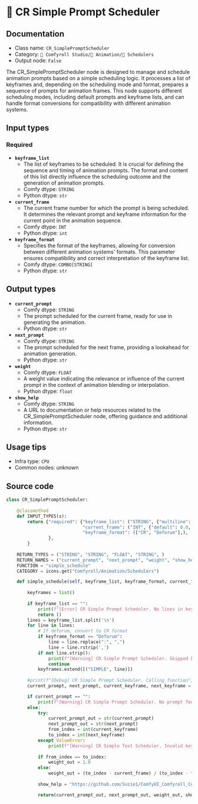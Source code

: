 # 📑 CR Simple Prompt Scheduler
## Documentation
- Class name: `CR_SimplePromptScheduler`
- Category: `🧩 Comfyroll Studio/🎥 Animation/📑 Schedulers`
- Output node: `False`

The CR_SimplePromptScheduler node is designed to manage and schedule animation prompts based on a simple scheduling logic. It processes a list of keyframes and, depending on the scheduling mode and format, prepares a sequence of prompts for animation frames. This node supports different scheduling modes, including default prompts and keyframe lists, and can handle format conversions for compatibility with different animation systems.
## Input types
### Required
- **`keyframe_list`**
    - The list of keyframes to be scheduled. It is crucial for defining the sequence and timing of animation prompts. The format and content of this list directly influence the scheduling outcome and the generation of animation prompts.
    - Comfy dtype: `STRING`
    - Python dtype: `str`
- **`current_frame`**
    - The current frame number for which the prompt is being scheduled. It determines the relevant prompt and keyframe information for the current point in the animation sequence.
    - Comfy dtype: `INT`
    - Python dtype: `int`
- **`keyframe_format`**
    - Specifies the format of the keyframes, allowing for conversion between different animation systems' formats. This parameter ensures compatibility and correct interpretation of the keyframe list.
    - Comfy dtype: `COMBO[STRING]`
    - Python dtype: `str`
## Output types
- **`current_prompt`**
    - Comfy dtype: `STRING`
    - The prompt scheduled for the current frame, ready for use in generating the animation.
    - Python dtype: `str`
- **`next_prompt`**
    - Comfy dtype: `STRING`
    - The prompt scheduled for the next frame, providing a lookahead for animation generation.
    - Python dtype: `str`
- **`weight`**
    - Comfy dtype: `FLOAT`
    - A weight value indicating the relevance or influence of the current prompt in the context of animation blending or interpolation.
    - Python dtype: `float`
- **`show_help`**
    - Comfy dtype: `STRING`
    - A URL to documentation or help resources related to the CR_SimplePromptScheduler node, offering guidance and additional information.
    - Python dtype: `str`
## Usage tips
- Infra type: `CPU`
- Common nodes: unknown


## Source code
```python
class CR_SimplePromptScheduler:
        
    @classmethod
    def INPUT_TYPES(s):
        return {"required": {"keyframe_list": ("STRING", {"multiline": True, "default": "frame_number, text"}),  
                             "current_frame": ("INT", {"default": 0.0, "min": 0.0, "max": 9999.0, "step": 1.0,}),
                             "keyframe_format": (["CR", "Deforum"],),
                },
        }
    
    RETURN_TYPES = ("STRING", "STRING", "FLOAT", "STRING", )
    RETURN_NAMES = ("current_prompt", "next_prompt", "weight", "show_help", )
    FUNCTION = "simple_schedule"
    CATEGORY = icons.get("Comfyroll/Animation/Schedulers")

    def simple_schedule(self, keyframe_list, keyframe_format, current_frame):
        
        keyframes = list()
        
        if keyframe_list == "":
            print(f"[Error] CR Simple Prompt Scheduler. No lines in keyframe list") 
            return ()   
        lines = keyframe_list.split('\n')
        for line in lines:
            # If deforum, convert to CR format
            if keyframe_format == "Deforum":
                line = line.replace(":", ",")
                line = line.rstrip(',')
            if not line.strip():
                print(f"[Warning] CR Simple Prompt Scheduler. Skipped blank line at line {i}")
                continue                  
            keyframes.extend([("SIMPLE", line)])        
              
        #print(f"[Debug] CR Simple Prompt Scheduler. Calling function") 
        current_prompt, next_prompt, current_keyframe, next_keyframe = prompt_scheduler(keyframes, "SIMPLE", current_frame)

        if current_prompt == "":
            print(f"[Warning] CR Simple Prompt Scheduler. No prompt found for frame. Simple schedules must start at frame 0.")
        else:        
            try:
                current_prompt_out = str(current_prompt)
                next_prompt_out = str(next_prompt)
                from_index = int(current_keyframe)
                to_index = int(next_keyframe)
            except ValueError:
                print(f"[Warning] CR Simple Text Scheduler. Invalid keyframe at frame {current_frame}")
            
            if from_index == to_index:
                weight_out = 1.0
            else:
                weight_out = (to_index - current_frame) / (to_index - from_index)
            
            show_help = "https://github.com/Suzie1/ComfyUI_Comfyroll_CustomNodes/wiki/Scheduler-Nodes#cr-simple-prompt-scheduler"

            return(current_prompt_out, next_prompt_out, weight_out, show_help, )

```
